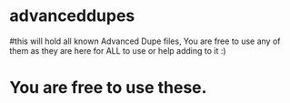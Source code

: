 # advanceddupes
#this will hold all known Advanced Dupe files, You are free to use any of them as they are here for ALL to use or help adding to it :)
# You are free to use these.

